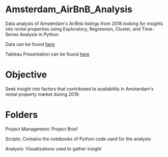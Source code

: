 # Amsterdam_AirBnB_Analysis
Data analysis of Amsterdam's AirBnb listings from 2018 looking for insights into rental properties using Exploratory, Regression, Cluster, and Time-Series Analysis in Python.

Data can be found [here](https://www.kaggle.com/datasets/erikbruin/airbnb-amsterdam) 

Tableau Presentation can be found [here](https://public.tableau.com/shared/YGYMK8TBD?:display_count=n&:origin=viz_share_link)

# Objective
Seek insight into factors that contributed to availability in Amsterdam's rental property market during 2019.

# Folders
Project Management: Project Brief

Scripts: Contains the notebooks of Python code used for the analysis

Analysis: Visualizations used to gather insight

